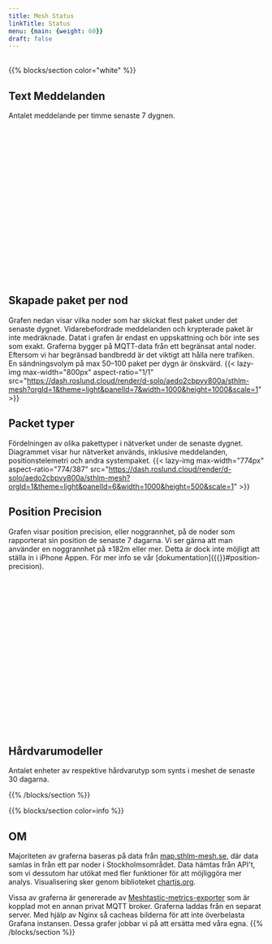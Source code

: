 ```yaml
---
title: Mesh Status
linkTitle: Status
menu: {main: {weight: 60}}
draft: false
---
```

<br/>
{{% blocks/section color="white"  %}}

## Text Meddelanden
Antalet meddelande per timme senaste 7 dygnen.
<div style="min-height: 300px;width: 100%;max-width: 1000px;">
    <canvas id="messagesChart"></canvas>
</div>

## Skapade paket per nod
Grafen nedan visar vilka noder som har skickat flest paket under det senaste dygnet. Vidarebefordrade meddelanden och krypterade paket är inte medräknade.
Datat i grafen är endast en uppskattning och bör inte ses som exakt. Graferna bygger på MQTT-data från ett begränsat antal noder.
Eftersom vi har begränsad bandbredd är det viktigt att hålla nere trafiken. En sändningsvolym på max 50–100 paket per dygn är önskvärd.
{{< lazy-img max-width="800px" aspect-ratio="1/1"
src="https://dash.roslund.cloud/render/d-solo/aedo2cbpvy800a/sthlm-mesh?orgId=1&theme=light&panelId=7&width=1000&height=1000&scale=1" >}}

## Packet typer
Fördelningen av olika pakettyper i nätverket under de senaste dygnet. Diagrammet visar hur nätverket används, inklusive meddelanden, positionstelemetri och andra systempaket.
{{< lazy-img max-width="774px" aspect-ratio="774/387"
src="https://dash.roslund.cloud/render/d-solo/aedo2cbpvy800a/sthlm-mesh?orgId=1&theme=light&panelId=6&width=1000&height=500&scale=1" >}}

## Position Precision
Grafen visar position precision, eller noggrannhet, på de noder som rapporterat sin position de senaste 7 dagarna. 
Vi ser gärna att man använder en noggrannhet på ±182m eller mer. Detta är dock inte möjligt att ställa in i iPhone Appen.
För mer info se vår [dokumentation]({{<ref position.md>}}#position-precision).
<div style="min-height: 300px;width: 100%;max-width: 1000px;">
    <canvas id="positionPrecisionChart"></canvas>
</div>


## Hårdvarumodeller
Antalet enheter av respektive hårdvarutyp som synts i meshet de senaste 30 dagarna.
<div id="hardwareChartContainer" style="width: 100%;max-width: 1000px;">
    <canvas id="hardwareChart"></canvas>
</div>

{{% /blocks/section %}}

{{% blocks/section color=info %}}
## OM
Majoriteten av graferna baseras på data från [map.sthlm-mesh.se](https://map.sthlm-mesh.se), där data samlas in från ett par noder i Stockholmsområdet. Data hämtas från API't, som vi dessutom har utökat med fler funktioner för att möjliggöra mer analys. Visualisering sker genom biblioteket [chartjs.org](https://www.chartjs.org/).

Vissa av graferna är genererade av  [Meshtastic-metrics-exporter](https://github.com/tcivie/meshtastic-metrics-exporter) som är kopplad mot en annan privat MQTT broker. Graferna laddas från en separat server. Med hjälp av Nginx så cacheas bilderna för att inte överbelasta Grafana instansen. Dessa grafer jobbar vi på att ersätta med våra egna.
{{% /blocks/section %}}

<script src="https://cdn.jsdelivr.net/npm/chart.js"></script>
<script src="/js/status/messagesChart.js"></script>
<script src="/js/status/hardwareChart.js"></script>
<script src="/js/status/position-precision-chart.js"></script>